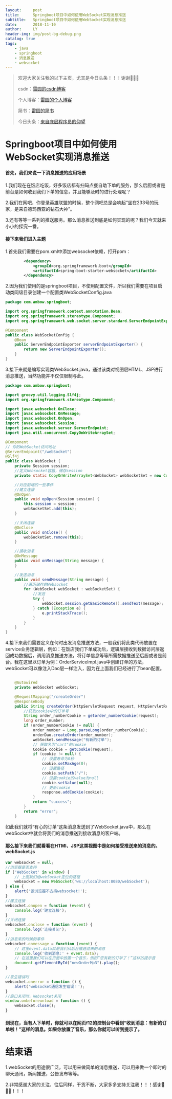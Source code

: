 ```yaml
---
layout:     post
title:      Springboot项目中如何使用WebSocket实现消息推送
subtitle:   Springboot项目中如何使用WebSocket实现消息推送
date:       2018-11-10
author:     LY
header-img: img/post-bg-debug.png
catalog: true
tags:
    - java
    - springboot
    - 消息推送
    - websocket
---
```


> 欢迎大家关注我的以下主页，尤其是今日头条！！！谢谢🙏🙏🙏
>
> csdn：[雷园的csdn博客](https://blog.csdn.net/leiyuan2580)
>
> 个人博客：[雷园的个人博客](https://imlcl.store)
>
> 简书：[雷园的简书](https://www.jianshu.com/u/016322e40e1f)
>
> 今日头条：[来自底层程序员的仰望](https://www.toutiao.com/c/user/6132192948/#mid=1616456407686158)

# Springboot项目中如何使用WebSocket实现消息推送

#### 首先，我们来说一下消息推送的应用场景

1.我们现在在饭店吃饭，好多饭店都有扫码点餐自助下单的服务，那么后厨或者是前台是如何收到我们下单的信息，并且能够及时的进行处理呢？

2.我们在网吧，你登录英雄联盟的时候，整个网吧总是会响起“坐在233号的玩家，是来自德玛西亚的钻石大神”。

3.还有等等一系列的推送服务。那么消息推送到底是如何实现的呢？我们今天就来小小的探究一番。

#### 接下来我们进入主题

1.首先我们需要在pom.xml中添加websocket依赖，打开pom：

```xml
        <dependency>
            <groupId>org.springframework.boot</groupId>
            <artifactId>spring-boot-starter-websocket</artifactId>
        </dependency>
```

2.因为我们使用的是springboot项目，不使用配置文件，所以我们需要在项目启动类同级目录创建一个配置类WebSocketConfig.java

```java
package com.ambow.springboot;

import org.springframework.context.annotation.Bean;
import org.springframework.stereotype.Component;
import org.springframework.web.socket.server.standard.ServerEndpointExporter;

@Component
public class WebSocketConfig {
    @Bean
    public ServerEndpointExporter serverEndpointExporter() {
        return new ServerEndpointExporter();
    }
}

```

3.接下来就是编写实现类WebSocket.java，通过该类对视图层HTML、JSP进行消息推送，当然功能并不仅仅限制与此。

```java
package com.ambow.springboot;

import groovy.util.logging.Slf4j;
import org.springframework.stereotype.Component;

import javax.websocket.OnClose;
import javax.websocket.OnMessage;
import javax.websocket.OnOpen;
import javax.websocket.Session;
import javax.websocket.server.ServerEndpoint;
import java.util.concurrent.CopyOnWriteArraySet;

@Component
// 你的WebSocket访问地址
@ServerEndpoint("/webSocket")
@Slf4j
public class WebSocket {
    private Session session;
    //定义Websocket容器，储存session
    private static CopyOnWriteArraySet<WebSocket> webSocketSet = new CopyOnWriteArraySet<>();

    //对应前端的一些事件
    //建立连接
    @OnOpen
    public void opOpen(Session session) {
        this.session = session;
        webSocketSet.add(this);
    }

    //关闭连接
    @OnClose
    public void onClose() {
        webSocketSet.remove(this);
    }

    //接收消息
    @OnMessage
    public void onMessage(String message) {
    }

    //发送消息
    public void sendMessage(String message) {
        //遍历储存的Websocket
        for (WebSocket webSocket : webSocketSet) {
            //发送
            try {
                webSocket.session.getBasicRemote().sendText(message);
            } catch (Exception e) {
                e.printStackTrace();
            }
        }
    }
}

```

4.接下来我们需要定义在何时出发消息推送方法，一般我们将此类代码放置在service业务逻辑层，例如：在饭店我们下单成功后，逻辑层接收到数据访问层返回成功数据后，调用消息推送方法，将订单信息等等所需数据推送至后厨或者是前台。我在这里以订单为例：OrderServiceImpl.java中创建订单的方法，	webSocket可以像注入Dao层一样注入，因为在上面我们已经进行了bean配置。

```java

	@Autowired
    private WebSocket webSocket;

	@RequestMapping("/createOrder")
    @ResponseBody
    public String createOrder(HttpServletRequest request, HttpServletResponse response) {
        //获取cookie中的订单号
        String order_numberCookie = getorder_numberCookie(request);
        long order_number;
        if (order_numberCookie != null) {
            order_number = Long.parseLong(order_numberCookie);
            orderDao.createOrder(order_number);
            webSocket.sendMessage("有新的订单");
            // 获取名为"cart"的cookie
            Cookie cookie = getCookie(request);
            if (cookie != null) {
                // 设置寿命为0秒
                cookie.setMaxAge(0);
                // 设置路径
                cookie.setPath("/");
                // 设置cookie的value为null
                cookie.setValue(null);
                // 更新cookie
                response.addCookie(cookie);
            }
            return "success";
        }
        return "error";
    }
```

如此我们就将“有心的订单”这条消息发送到了WebSocket.java中，那么在webSocket中就会将我们的消息推送到接收消息的客户端。

#### 那么接下来我们就看看在HTMl、JSP这类视图中是如何接受推送来的消息的。webSocket.js

```javascript
var websocket = null;
//浏览器是否支持
if ('WebSocket' in window) {
    // 上面我们给webSocket定位的路径
    websocket = new WebSocket('ws://localhost:8080/webSocket');
} else {
    alert('该浏览器不支持websocket!');
}
//建立连接
websocket.onopen = function (event) {
    console.log('建立连接');
}
//关闭连接
websocket.onclose = function (event) {
    console.log('连接关闭');
}
//消息来的时候的事件
websocket.onmessage = function (event) {
    // 这里event.data就是我们从后台推送过来的消息
    console.log('收到消息:' + event.data);
    // 在这里我们可以在页面中放置一个音乐，例如“您有新的订单了！”这样的提示音
    document.getElementById("newOrderMp3").play();
}

//发生错误时
websocket.onerror = function () {
    alert('websocket通信发生错误！');
}
//窗口关闭时，Websocket关闭
window.onbeforeunload = function () {
    websocket.close();
}
```

#### 到现在，当有人下单时，你就可以在网页f12的控制台中看到“收到消息：有新的订单啦！”这样的消息。如果你放置了音乐，那么你就可以听到提示了。

# 结束语

1.webSocket的用途很广泛，可以用来做简单的消息推送，可以用来做一个即时的聊天通讯，新闻推送，公告发布等等。

2.非常感谢大家的关注，往后同样，干货不断，大家多多支持关注我！！！感谢🙏🙏🙏！！！